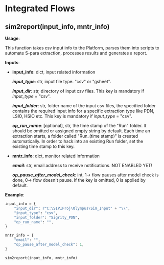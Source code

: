 <!--
SPDX-FileCopyrightText: 2024 Rivos Inc.

SPDX-License-Identifier: Apache-2.0
-->

# Integrated Flows

## sim2report(input_info, mntr_info)

**Usage**: 

This function takes csv input info to the Platform, parses them into scripts to automate S-para extraction, processes results and generates a report.

**Inputs**:
- **input_info**: dict, input related information

	**_input_type_**: str, input file type. "csv" or "gsheet".

	**_input_dir_**: str, directory of input csv files. This key is mandatory if _input_type_ = "csv".

	**_input_folder_**: str, folder name of the input csv files, the specified folder contains the required input info for a specific extraction type like PDN, LSIO, HSIO etc. This key is mandatory if _input_type_ = "csv".

	**_op_run_name_**: \[optional\], str, the time stamp of the "Run" folder. It should be omitted or assigned empty string by default. Each time an extraction starts, a folder called "Run_(time stamp)" is created automatically. In order to hack into an existing Run folder, set the existing time stamp to this key.

- **mntr_info**: dict, monitor related information

	**_email_**: str, email address to receive notifications. NOT ENABLED YET!

	**_op_pause_after_model_check_**: int, 1-> flow pauses after model check is done, 0-> flow doesn't pause. If the key is omitted, 0 is applied by default.

**Example**:

```python
input_info = {
    "input_dir": r"C:\SIPIProj\Olympus\Sim_Input" + "\\",
    "input_type": "csv",
    "input_folder": "Sigrity_PDN",
    "op_run_name": "",
}

mntr_info = {
    "email": "",
    "op_pause_after_model_check": 1,
}

sim2report(input_info, mntr_info)
```
